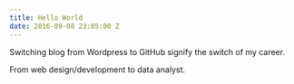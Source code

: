 ```yaml
---
title: Hello World
date: 2016-09-08 23:05:00 Z
---
```


Switching blog from Wordpress to GitHub signify the switch of my career.

From web design/development to data analyst. 